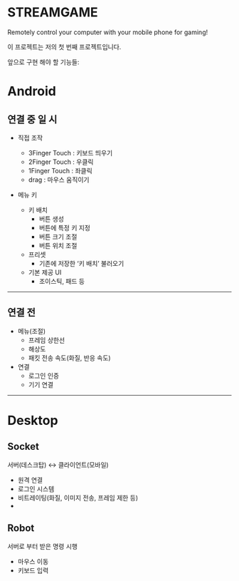 # STREAMGAME
Remotely control your computer with your mobile phone for gaming!

이 프로젝트는 저의 첫 번째 프로젝트입니다.

앞으로 구현 해야 할 기능들:
# Android
## 연결 중 일 시
- 직접 조작
    - 3Finger Touch : 키보드 띄우기
    - 2Finger Touch : 우클릭
    - 1Finger Touch : 좌클릭
    - drag : 마우스 움직이기

- 메뉴 키 
    - 키 배치
        - 버튼 생성
        - 버튼에 특정 키 지정
        - 버튼 크기 조절
        - 버튼 위치 조절
    - 프리셋
        - 기존에 저장한 ‘키 배치’ 불러오기
    - 기본 제공 UI
        - 조이스틱, 패드 등

---
## 연결 전
- 메뉴(조절)
    - 프레임 상한선
    - 해상도
    - 패킷 전송 속도(화질, 반응 속도)
- 연결
    - 로그인 인증
    - 기기 연결
---

# Desktop
## Socket
서버(데스크탑) ↔ 클라이언트(모바일)
- 원격 연결
- 로그인 시스템
- 비트레이팅(화질, 이미지 전송, 프레임 제한 등)
- 
## Robot
서버로 부터 받은 명령 시행
- 마우스 이동
- 키보드 입력
